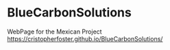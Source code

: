 # BlueCarbonSolutions
WebPage for the Mexican Project
https://cristopherfoster.github.io/BlueCarbonSolutions/
